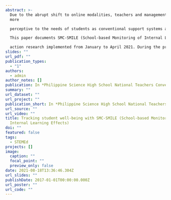 ```yaml
---
abstract: >-
  Due to the abrupt shift to online modalities, teachers and management must be
  more

  perceptive to the needs of students as conventional support systems are inaccessible online.

  This paper documents SMC-SMILE (School-based Monitoring of Internal Learning Effects), an

  action research implemented from January to April 2021. During the program, advisers deployed a short-form survey that measured academic anxiety and noted the perceived subject with most negative feelings during weekly homeroom/SCALE sessions. Weekly reports were forwarded to batch teachers, and monthly institutional reports were prepared for administrators and teachers. While academic anxiety scores did not decrease over time because of the program, several notable findings were generated. Academic anxiety scores increased throughout a quarter, peaking during exam weeks; scores reset after a mental health break at the end of a quarter. Several teachers noted results in weekly reports and altered instructional design or implemented interventions such as batch consultations. The survey and the reports appeared to have served as a reflective tool for teaching. Overall, while the program itself may not have decreased academic anxiety scores on its own, it may prove as a good model for future concerted efforts in improving student well-being within the campus or beyond.
slides: ""
url_pdf: ""
publication_types:
  - "1"
authors:
  - admin
author_notes: []
publication: In *Philippine Science High School National Teachers Convention 2021*
summary: ""
url_dataset: ""
url_project: ""
publication_short: In *Philippine Science High School National Teachers Convention 2021*
url_source: ""
url_video: ""
title: Tracking student well-being with SMC-SMILE (School-based Monitoring of
  Internal Learning Effects)
doi: ""
featured: false
tags:
  - STEMEd
projects: []
image:
  caption: ""
  focal_point: ""
  preview_only: false
date: 2021-08-18T13:36:46.304Z
url_slides: ""
publishDate: 2017-01-01T00:00:00.000Z
url_poster: ""
url_code: ""
---
```

